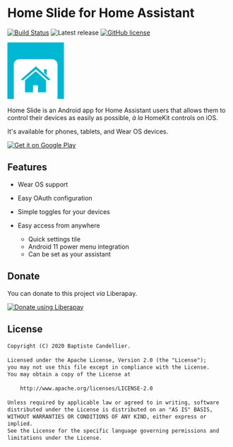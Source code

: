 Home Slide for Home Assistant
=============================
[![Build Status](https://app.bitrise.io/app/559f3465686f9092/status.svg?token=47mKMyVqhfxUR6P9rXj3tQ&branch=develop)](https://app.bitrise.io/app/559f3465686f9092)
![Latest release](https://img.shields.io/github/release/outadoc/home-slide-android.svg?logo=github)
[![GitHub license](https://img.shields.io/github/license/outadoc/home-slide-android)](https://github.com/outadoc/home-slide-android/blob/develop/LICENSE)

<img height="128" src="assets/home_slide.svg">

Home Slide is an Android app for Home Assistant users that allows them to control their devices as easily as possible, *à la* HomeKit controls on iOS.

It's available for phones, tablets, and Wear OS devices.

<a href='https://play.google.com/store/apps/details?id=fr.outadoc.quickhass&pcampaignid=pcampaignidMKT-Other-global-all-co-prtnr-py-PartBadge-Mar2515-1'><img alt='Get it on Google Play' src='https://play.google.com/intl/en_us/badges/static/images/badges/en_badge_web_generic.png' width="200"/></a>

Features
--------
- Wear OS support
- Easy OAuth configuration
- Simple toggles for your devices

- Easy access from anywhere
  - Quick settings tile
  - Android 11 power menu integration
  - Can be set as your assistant

Donate
------
You can donate to this project *via* Liberapay.

<a href="https://liberapay.com/outadoc/donate"><img alt="Donate using Liberapay" src="https://liberapay.com/assets/widgets/donate.svg"></a>

License
-------
```
Copyright (C) 2020 Baptiste Candellier.

Licensed under the Apache License, Version 2.0 (the "License");
you may not use this file except in compliance with the License.
You may obtain a copy of the License at

    http://www.apache.org/licenses/LICENSE-2.0

Unless required by applicable law or agreed to in writing, software
distributed under the License is distributed on an "AS IS" BASIS,
WITHOUT WARRANTIES OR CONDITIONS OF ANY KIND, either express or implied.
See the License for the specific language governing permissions and
limitations under the License.
```
